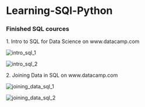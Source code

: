 # Learning-SQl-Python
### <b>Finished  SQL cources</b>
<p>1. Intro to SQL for Data Science on www.datacamp.com </p>

![intro_sql_1](https://user-images.githubusercontent.com/9611160/53128879-95f44880-356e-11e9-9588-8c09491837d4.png)

![intro_sql_2](https://user-images.githubusercontent.com/9611160/53129125-6265ee00-356f-11e9-9d4c-3250a6be12bb.png)

<p> 2. Joining Data in SQL on www.datacamp.com</p>

![joining_data_sql_1](https://user-images.githubusercontent.com/9611160/53127745-ee761680-356b-11e9-8cb6-98a2c88f0d52.png)

![joining_data_sql_2](https://user-images.githubusercontent.com/9611160/53128383-65f87580-356d-11e9-89b1-2710c0465fee.png)
